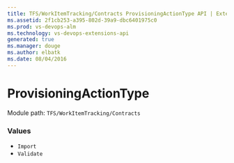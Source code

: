```yaml
---
title: TFS/WorkItemTracking/Contracts ProvisioningActionType API | Extensions for Visual Studio Team Services
ms.assetid: 2f1cb253-a395-802d-39a9-dbc6401975c0
ms.prod: vs-devops-alm
ms.technology: vs-devops-extensions-api
generated: true
ms.manager: douge
ms.author: elbatk
ms.date: 08/04/2016
---
```


# ProvisioningActionType

Module path: `TFS/WorkItemTracking/Contracts`

### Values

* `Import` 
* `Validate` 
